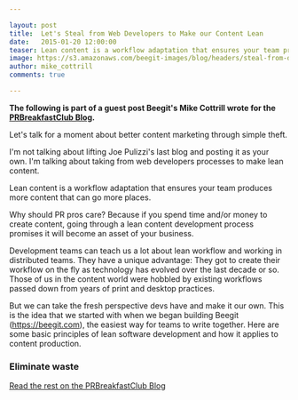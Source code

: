 ```yaml
---

layout: post
title:  Let's Steal from Web Developers to Make our Content Lean
date:   2015-01-20 12:00:00
teaser: Lean content is a workflow adaptation that ensures your team produces more content that can go more places
image: https://s3.amazonaws.com/beegit-images/blog/headers/steal-from-developers.jpg
author: mike_cottrill
comments: true

---
```

**The following is part of a guest post Beegit's Mike Cottrill wrote for the [PRBreakfastClub Blog](http://prbreakfastclub.com/2015/01/12/lets-steal-from-web-developers-to-make-our-content-lean/#more-9091).**

Let's talk for a moment about better content marketing through simple theft.

I'm not talking about lifting Joe Pulizzi's last blog and posting it as your own. I'm talking about taking from web developers processes to make lean content. 

Lean content is a workflow adaptation that ensures your team produces more content that can go more places. 

Why should PR pros care? Because if you spend time and/or money to create content, going through a lean content development process promises it will become an asset of your business.

Development teams can teach us a lot about lean workflow and working in distributed teams. They have a unique advantage: They got to create their workflow on the fly as technology has evolved over the last decade or so. Those of us in the content world were hobbled by existing workflows passed down from years of print and desktop practices. 

But we can take the fresh perspective devs have and make it our own. This is the idea that we started with when we began building Beegit (https://beegit.com), the easiest way for teams to write together. Here are some basic principles of lean software development and how it applies to content production. 

### Eliminate waste 

[Read the rest on the PRBreakfastClub Blog](http://prbreakfastclub.com/2015/01/12/lets-steal-from-web-developers-to-make-our-content-lean/#more-9091)

